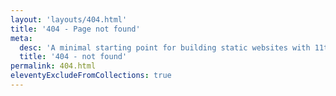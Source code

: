 ```yaml
---
layout: 'layouts/404.html'
title: '404 - Page not found'
meta:
  desc: 'A minimal starting point for building static websites with 11ty, powered by Snowpack with Tailwind CSS.'
  title: '404 - not found'
permalink: 404.html
eleventyExcludeFromCollections: true
---
```

